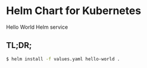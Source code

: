 # Helm Chart for Kubernetes

Hello World Helm service

## TL;DR;

```bash
$ helm install -f values.yaml hello-world .
```

